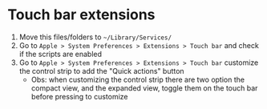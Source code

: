 # Touch bar extensions

1. Move this files/folders to `~/Library/Services/`
2. Go to `Apple > System Preferences > Extensions > Touch bar` and check if the scripts are enabled
3. Go to `Apple > System Preferences > Extensions > Touch bar` customize the control strip to add the "Quick actions" button
   - Obs: when customizing the control strip there are two option the compact view, and the expanded view, toggle them on the touch bar before pressing to customize